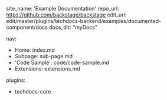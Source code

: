 site_name: 'Example Documentation'
repo_url: https://github.com/backstage/backstage
edit_uri: edit/master/plugins/techdocs-backend/examples/documented-component/docs
docs_dir: "myDocs"

nav:

- Home: index.md
- Subpage: sub-page.md
- 'Code Sample': code/code-sample.md
- Extensions: extensions.md

plugins:

- techdocs-core
